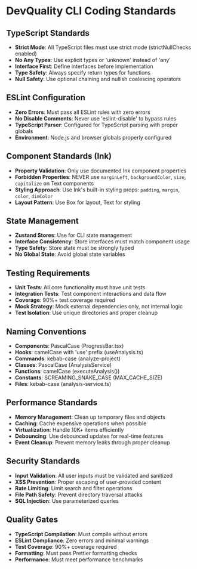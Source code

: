 # DevQuality CLI Coding Standards

## TypeScript Standards
- **Strict Mode**: All TypeScript files must use strict mode (strictNullChecks enabled)
- **No Any Types**: Use explicit types or 'unknown' instead of 'any'
- **Interface First**: Define interfaces before implementation
- **Type Safety**: Always specify return types for functions
- **Null Safety**: Use optional chaining and nullish coalescing operators

## ESLint Configuration
- **Zero Errors**: Must pass all ESLint rules with zero errors
- **No Disable Comments**: Never use 'eslint-disable' to bypass rules
- **TypeScript Parser**: Configured for TypeScript parsing with proper globals
- **Environment**: Node.js and browser globals properly configured

## Component Standards (Ink)
- **Property Validation**: Only use documented Ink component properties
- **Forbidden Properties**: NEVER use `marginLeft`, `backgroundColor`, `size`, `capitalize` on Text components
- **Styling Approach**: Use Ink's built-in styling props: `padding`, `margin`, `color`, `dimColor`
- **Layout Pattern**: Use Box for layout, Text for styling

## State Management
- **Zustand Stores**: Use for CLI state management
- **Interface Consistency**: Store interfaces must match component usage
- **Type Safety**: Store state must be strongly typed
- **No Global State**: Avoid global state variables

## Testing Requirements
- **Unit Tests**: All core functionality must have unit tests
- **Integration Tests**: Test component interactions and data flow
- **Coverage**: 90%+ test coverage required
- **Mock Strategy**: Mock external dependencies only, not internal logic
- **Test Isolation**: Use unique directories and proper cleanup

## Naming Conventions
- **Components**: PascalCase (ProgressBar.tsx)
- **Hooks**: camelCase with 'use' prefix (useAnalysis.ts)
- **Commands**: kebab-case (analyze-project)
- **Classes**: PascalCase (AnalysisService)
- **Functions**: camelCase (executeAnalysis())
- **Constants**: SCREAMING_SNAKE_CASE (MAX_CACHE_SIZE)
- **Files**: kebab-case (analysis-service.ts)

## Performance Standards
- **Memory Management**: Clean up temporary files and objects
- **Caching**: Cache expensive operations when possible
- **Virtualization**: Handle 10K+ items efficiently
- **Debouncing**: Use debounced updates for real-time features
- **Event Cleanup**: Prevent memory leaks through proper cleanup

## Security Standards
- **Input Validation**: All user inputs must be validated and sanitized
- **XSS Prevention**: Proper escaping of user-provided content
- **Rate Limiting**: Limit search and filter operations
- **File Path Safety**: Prevent directory traversal attacks
- **SQL Injection**: Use parameterized queries

## Quality Gates
- **TypeScript Compilation**: Must compile without errors
- **ESLint Compliance**: Zero errors and minimal warnings
- **Test Coverage**: 90%+ coverage required
- **Formatting**: Must pass Prettier formatting checks
- **Performance**: Must meet performance benchmarks